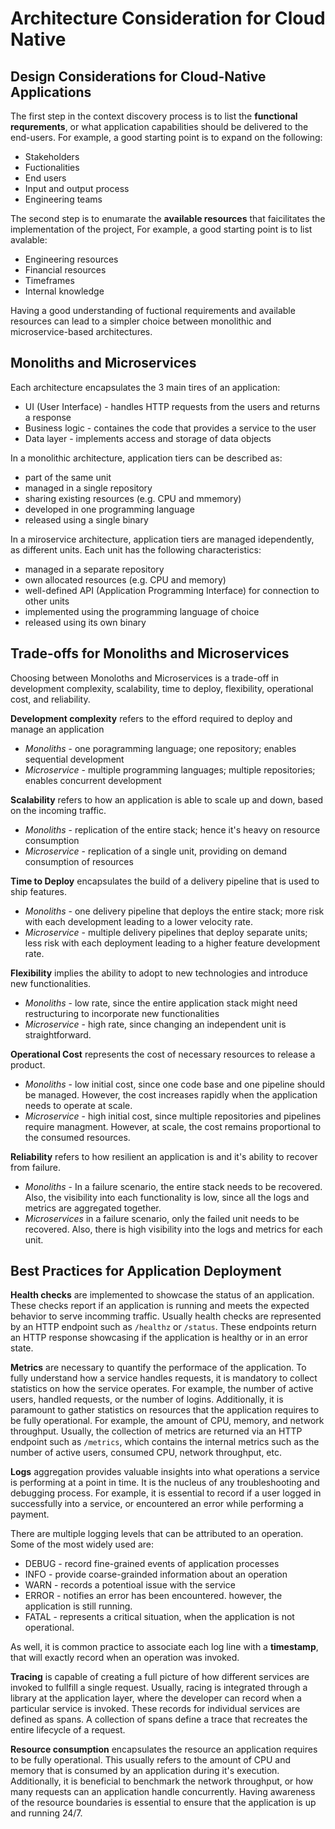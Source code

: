 # Architecture Consideration for Cloud Native

## Design Considerations for Cloud-Native Applications
The first step in the context discovery process is to list the __functional requrements__, or what application capabilities should be delivered to the end-users. For example, a good starting point is to expand on the following:
- Stakeholders
- Fuctionalities
- End users
- Input and output process
- Engineering teams

The second step is to enumarate the __available resources__ that faicilitates the implementation of the project, For example, a good starting point is to list avalable:
- Engineering resources
- Financial resources
- Timeframes
- Internal knowledge

Having a good understanding of fuctional requirements and available resources can lead to a simpler choice between monolithic and microservice-based architectures.

## Monoliths and Microservices
Each architecture encapsulates the 3 main tires of an application:
- UI (User Interface) - handles HTTP requests from the users and returns a response
- Business logic - containes the code that provides a service to the user
- Data layer - implements access and storage of data objects

In a monolithic architecture, application tiers can be described as:
- part of the same unit
- managed in a single repository
- sharing existing resources (e.g. CPU and mmemory)
- developed in one programming language
- released using a single binary

In a miroservice architecture, application tiers are managed idependently, as different units. Each unit has the following characteristics:
- managed in a separate repository
- own allocated resources (e.g. CPU and memory)
- well-defined API (Application Programming Interface) for connection to other units
- implemented using the programming language of choice
- released using its own binary

## Trade-offs for Monoliths and Microservices
Choosing between Monoloths and Microservices is a trade-off in development complexity, scalability, time to deploy, flexibility, operational cost, and reliability.

__Development complexity__ refers to the efford required to deploy and manage an application
- _Monoliths_ - one poragramming language; one repository; enables sequential development
- _Microservice_ - multiple programming languages; multiple repositories; enables concurrent development

__Scalability__ refers to how an application is able to scale up and down, based on the incoming traffic.
- _Monoliths_ - replication of the entire stack; hence it's heavy on resource consumption
- _Microservice_ - replication of a single unit, providing on demand consumption of resources

__Time to Deploy__ encapsulates the build of a delivery pipeline that is used to ship features.
- _Monoliths_ - one delivery pipeline that deploys the entire stack; more risk with each development leading to a lower velocity rate.
- _Microservice_ - multiple delivery pipelines that deploy separate units; less risk with each deployment leading to a higher feature development rate.

__Flexibility__ implies the ability to adopt to new technologies and introduce new functionalities.
- _Monoliths_ - low rate, since the entire application stack might need restructuring to incorporate new functionalities
- _Microservice_ - high rate, since changing an independent unit is straightforward.

__Operational Cost__ represents the cost of necessary resources to release a product.
- _Monoliths_ - low initial cost, since one code base and one pipeline should be managed. However, the cost increases rapidly when the application needs to operate at scale.
- _Microservice_ - high initial cost, since multiple repositories and pipelines require managment. However, at scale, the cost remains proportional to the consumed resources.

__Reliability__ refers to how resilient an application is and it's ability to recover from failure.
- _Monoliths_ - In a failure scenario, the entire stack needs to be recovered. Also, the visibility into each functionality is low, since all the logs and metrics are aggregated together.
- _Microservices_ in a failure scenario, only the failed unit needs to be recovered. Also, there is high visibility into the logs and metrics for each unit.

## Best Practices for Application Deployment
__Health checks__ are implemented to showcase the status of an application. These checks report if an application is running and meets the expected behavior to serve incomming traffic. Usually health checks are represented by an HTTP endpoint such as `/healthz` or `/status`. These endpoints return an HTTP response showcasing if the application is healthy or in an error state.

__Metrics__ are necessary to quantify the performace of the application. To fully understand how a service handles requests, it is mandatory to collect statistics on how the service operates. For example, the number of active users, handled requests, or the number of logins. Additionally, it is paramount to gather statistics on resources that the application requires to be fully operational. For example, the amount of CPU, memory, and network throughput. Usually, the collection of metrics are returned via an HTTP endpoint such as `/metrics`, which contains the internal metrics such as the number of active users, consumed CPU, network throughput, etc.

__Logs__ aggregation provides valuable insights into what operations a service is performing at a point in time. It is the nucleus of any troubleshooting and debugging process. For example, it is essential to record if a user logged in successfully into a service, or encountered an error while performing a payment.

There are multiple logging levels that can be attributed to an operation. Some of the most widely used are:
- DEBUG - record fine-grained events of application processes
- INFO - provide coarse-grainded information about an operation
- WARN - records a potentioal issue with the service
- ERROR - notifies an error has been encountered. however, the application is still running.
- FATAL - represents a critical situation, when the application is not operational.

As well, it is common practice to associate each log line with a __timestamp__, that will exactly record when an operation was invoked.

__Tracing__ is capable of creating a full picture of how different services are invoked to fullfill a single request. Usually, racing is integrated through a library at the application layer, where the developer can record when a particular service is invoked. These records for individual services are defined as spans. A collection of spans define a trace that recreates the entire lifecycle of a request.

__Resource consumption__ encapsulates the resource an application requires to be fully operational. This usually refers to the amount of CPU and memory that is consumed by an application during it's execution. Additionally, it is beneficial to benchmark the network throughput, or how many requests can an application handle concurrently. Having awareness of the resource boundaries is essential to ensure that the application is up and running 24/7.
